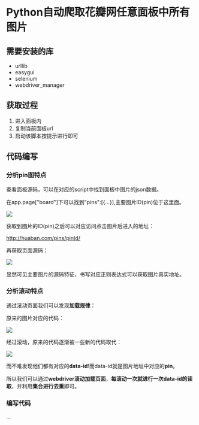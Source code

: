 # Python自动爬取花瓣网任意面板中所有图片

## 需要安装的库

- urllib
- easygui
- selenium
- webdriver_manager

## 获取过程

1. 进入面板内
2. 复制当前面板url
3. 启动该脚本按提示进行即可

## 代码编写

### 分析pin图特点

查看面板源码，可以在对应的script中找到面板中图片的json数据。

在app.page["board"]下可以找到"pins":[{...}],主要图片ID(pin)位于这里面。

![](https://pic.imgdb.cn/item/6207dafb2ab3f51d91dca7a5.png)

获取到图片的ID(pin)之后可以对应访问点击图片后进入的地址：

http://huaban.com/pins/pinId/

再获取页面源码：

![](https://pic.imgdb.cn/item/6207db172ab3f51d91dcc00b.png)

显然可见主要图片的源码特征，书写对应正则表达式可以获取图片真实地址。

### 分析滚动特点

通过滚动页面我们可以发现**加载规律**：

原来的图片对应的代码：

![](https://pic.imgdb.cn/item/6207dbbc2ab3f51d91dd5590.png)

经过滚动，原来的代码逐渐被一些新的代码取代：

![](https://pic.imgdb.cn/item/6207dbca2ab3f51d91dd60a0.png)

而不难发现他们都有对应的**data-id**!而data-id就是图片地址中对应的**pin**。

所以我们可以通过**webdriver滚动加载页面**，**每滚动一次就进行一次data-id的读取**，并利用**集合进行去重**即可。

### 编写代码

...